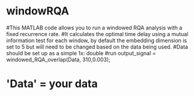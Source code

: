 # windowRQA

#This MATLAB code allows you to run a windowed RQA analysis with a fixed recurrence rate.
#It calculates the optimal time delay using a mutual information test for each window, by default the embedding dimension is set to 5 but will need to be changed based on the data being used. 
#Data should be set up as a simple 1x: double 
#run
output_signal = windowed_RQA_overlap(Data, 310,0.003);
# 'Data' = your data 

